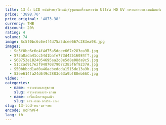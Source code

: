 ```yaml
---
title: 13 นิ้ว LCD หนังศีรษะ/ผิวหนัง/รูขุมขนเครื่องตรวจจับ Ultra HD UV การทดสอบทางเทคนิคแว่นขยาย Professional Skin Analyzer
price: '3898.70'
price_original: '4873.38'
currency: THB
discount: 20%
rating: 4
volume: 74
image: Sc5f0bc6c6e4f4d75a5dcee667c283ea9B.jpg
images:
  - Sc5f0bc6c6e4f4d75a5dcee667c283ea9B.jpg
  - S73a8ada41cc54d1bafe773d42516084fT.jpg
  - S68753e1824054695aa2c8e5d8e08da9c5.jpg
  - S1ccad917e2f9487087907c385f6f9237A.jpg
  - S50bbbcd1ad0a46acbedcda1515de13a9h.jpg
  - S3ee614fa24d649c2883c63a9bf88eb66C.jpg
video: ''
categories:
  - name: ความงามและสุขภาพ
    slug: ความงามและส-ขภาพ
  - name: เครื่องมือการดูแลผิว
    slug: เคร-องม-อการด-แลผ
slug: 13-lcd-หน-งศ-รษะ
encode: ooPnVF4
lang: th
---
```

  
